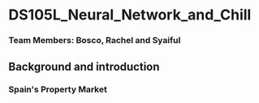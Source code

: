 # DS105L_Neural_Network_and_Chill
### Team Members: Bosco, Rachel and Syaiful
## Background and introduction
### Spain's Property Market
